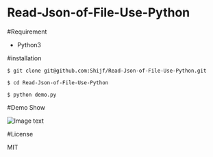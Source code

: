 # Read-Json-of-File-Use-Python

#Requirement

* Python3

#installation

```
$ git clone git@github.com:Shijf/Read-Json-of-File-Use-Python.git

$ cd Read-Json-of-File-Use-Python

$ python demo.py
```
#Demo Show

![Image text](https://github.com/Shijf/Read-Json-of-File-Use-Python/blob/master/img/demo.png)

#License

MIT












